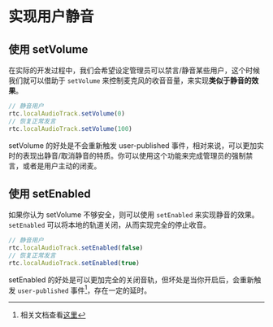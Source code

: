 # 实现用户静音

## 使用 setVolume

在实际的开发过程中，我们会希望设定管理员可以禁言/静音某些用户，这个时候我们就可以借助于 `setVolume` 来控制麦克风的收音音量，来实现**类似于静音的效果**。


```js
// 静音用户
rtc.localAudioTrack.setVolume(0)
// 恢复正常发言
rtc.localAudioTrack.setVolume(100)
```

setVolume 的好处是不会重新触发 user-published 事件，相对来说，可以更加实时的表现出静音/取消静音的特质。你可以使用这个功能来完成管理员的强制禁言，或者是用户主动的闭麦。

## 使用 setEnabled

如果你认为 setVolume 不够安全，则可以使用 `setEnabled` 来实现静音的效果。`setEnabled` 可以将本地的轨道关闭，从而实现完全的停止收音。

```js
// 静音用户
rtc.localAudioTrack.setEnabled(false)
// 恢复正常发言
rtc.localAudioTrack.setEnabled(true)
```

setEnabled 的好处是可以更加完全的关闭音轨，但坏处是当你开启后，会重新触发 `user-published` 事件[^setEnable]，存在一定的延时。

[^setEnable]: 相关文档查看[这里](https://docs.agora.io/cn/Voice/API%20Reference/web_ng/interfaces/imicrophoneaudiotrack.html#setenabled)